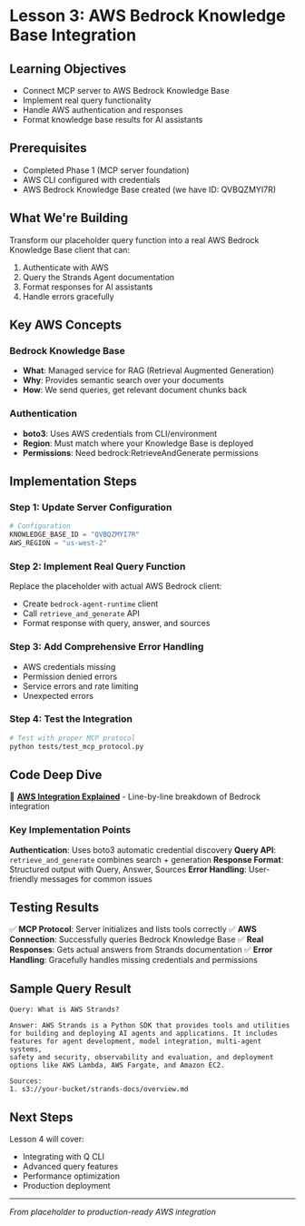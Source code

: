 # Lesson 3: AWS Bedrock Knowledge Base Integration

## Learning Objectives
- Connect MCP server to AWS Bedrock Knowledge Base
- Implement real query functionality
- Handle AWS authentication and responses
- Format knowledge base results for AI assistants

## Prerequisites
- Completed Phase 1 (MCP server foundation)
- AWS CLI configured with credentials
- AWS Bedrock Knowledge Base created (we have ID: QVBQZMYI7R)

## What We're Building
Transform our placeholder query function into a real AWS Bedrock Knowledge Base client that can:
1. Authenticate with AWS
2. Query the Strands Agent documentation
3. Format responses for AI assistants
4. Handle errors gracefully

## Key AWS Concepts

### Bedrock Knowledge Base
- **What**: Managed service for RAG (Retrieval Augmented Generation)
- **Why**: Provides semantic search over your documents
- **How**: We send queries, get relevant document chunks back

### Authentication
- **boto3**: Uses AWS credentials from CLI/environment
- **Region**: Must match where your Knowledge Base is deployed
- **Permissions**: Need bedrock:RetrieveAndGenerate permissions

## Implementation Steps

### Step 1: Update Server Configuration
```python
# Configuration
KNOWLEDGE_BASE_ID = "QVBQZMYI7R"
AWS_REGION = "us-west-2"
```

### Step 2: Implement Real Query Function
Replace the placeholder with actual AWS Bedrock client:
- Create `bedrock-agent-runtime` client
- Call `retrieve_and_generate` API
- Format response with query, answer, and sources

### Step 3: Add Comprehensive Error Handling
- AWS credentials missing
- Permission denied errors
- Service errors and rate limiting
- Unexpected errors

### Step 4: Test the Integration
```bash
# Test with proper MCP protocol
python tests/test_mcp_protocol.py
```

## Code Deep Dive

📖 **[AWS Integration Explained](../explanations/aws-integration-explained.md)** - Line-by-line breakdown of Bedrock integration

### Key Implementation Points

**Authentication**: Uses boto3 automatic credential discovery
**Query API**: `retrieve_and_generate` combines search + generation
**Response Format**: Structured output with Query, Answer, Sources
**Error Handling**: User-friendly messages for common issues

## Testing Results

✅ **MCP Protocol**: Server initializes and lists tools correctly
✅ **AWS Connection**: Successfully queries Bedrock Knowledge Base
✅ **Real Responses**: Gets actual answers from Strands documentation
✅ **Error Handling**: Gracefully handles missing credentials and permissions

## Sample Query Result
```
Query: What is AWS Strands?

Answer: AWS Strands is a Python SDK that provides tools and utilities 
for building and deploying AI agents and applications. It includes 
features for agent development, model integration, multi-agent systems, 
safety and security, observability and evaluation, and deployment 
options like AWS Lambda, AWS Fargate, and Amazon EC2.

Sources:
1. s3://your-bucket/strands-docs/overview.md
```

## Next Steps
Lesson 4 will cover:
- Integrating with Q CLI
- Advanced query features
- Performance optimization
- Production deployment

---
*From placeholder to production-ready AWS integration*
